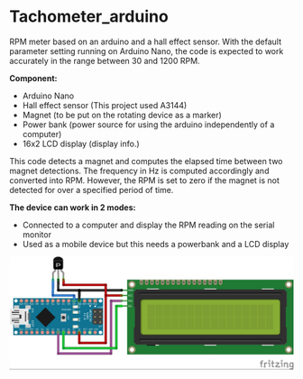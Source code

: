 # Tachometer_arduino

RPM meter based on an arduino and a hall effect sensor. With the default parameter setting running on Arduino Nano, the code is expected to work accurately in the range between 30 and 1200 RPM.

**Component:**
* Arduino Nano
* Hall effect sensor (This project used A3144)
* Magnet (to be put on the rotating device as a marker)
* Power bank (power source for using the arduino independently of a computer)
* 16x2 LCD display (display info.)

This code detects a magnet and computes the elapsed time between two magnet detections. The frequency in Hz is computed accordingly and converted into RPM. However, the RPM is set to zero if the magnet is not detected for over a specified period of time.

**The device can work in 2 modes:**
* Connected to a computer and display the RPM reading on the serial monitor
* Used as a mobile device but this needs a powerbank and a LCD display

![](RPM_sensor_schematic_bb.jpg)
